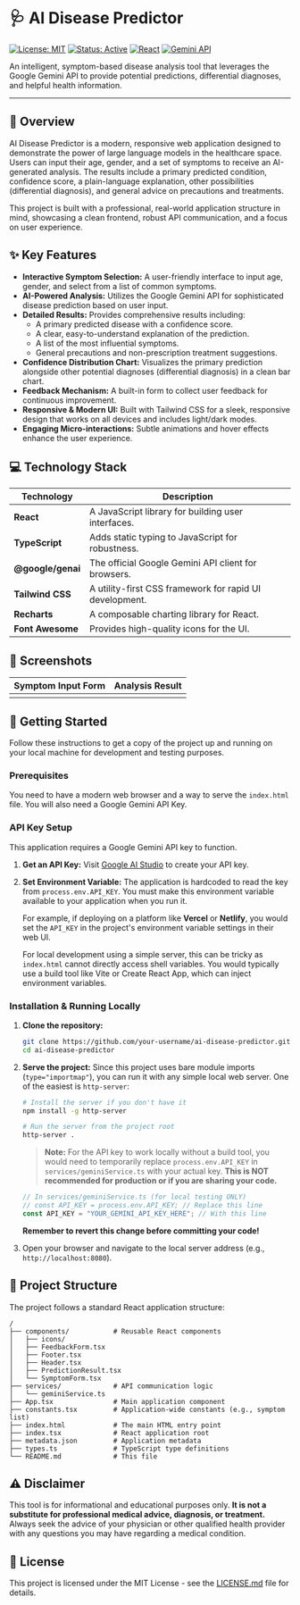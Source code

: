 
# 🩺 AI Disease Predictor

[![License: MIT](https://img.shields.io/badge/License-MIT-blue.svg)](https://opensource.org/licenses/MIT)
[![Status: Active](https://img.shields.io/badge/status-active-success.svg)]()
[![React](https://img.shields.io/badge/React-19-blue?logo=react)](https://react.dev/)
[![Gemini API](https://img.shields.io/badge/Gemini_API-v1-orange?logo=google-cloud)](https://ai.google.dev/)

An intelligent, symptom-based disease analysis tool that leverages the Google Gemini API to provide potential predictions, differential diagnoses, and helpful health information.

---

## 🌟 Overview

AI Disease Predictor is a modern, responsive web application designed to demonstrate the power of large language models in the healthcare space. Users can input their age, gender, and a set of symptoms to receive an AI-generated analysis. The results include a primary predicted condition, confidence score, a plain-language explanation, other possibilities (differential diagnosis), and general advice on precautions and treatments.

This project is built with a professional, real-world application structure in mind, showcasing a clean frontend, robust API communication, and a focus on user experience.

## ✨ Key Features

-   **Interactive Symptom Selection:** A user-friendly interface to input age, gender, and select from a list of common symptoms.
-   **AI-Powered Analysis:** Utilizes the Google Gemini API for sophisticated disease prediction based on user input.
-   **Detailed Results:** Provides comprehensive results including:
    -   A primary predicted disease with a confidence score.
    -   A clear, easy-to-understand explanation of the prediction.
    -   A list of the most influential symptoms.
    -   General precautions and non-prescription treatment suggestions.
-   **Confidence Distribution Chart:** Visualizes the primary prediction alongside other potential diagnoses (differential diagnosis) in a clean bar chart.
-   **Feedback Mechanism:** A built-in form to collect user feedback for continuous improvement.
-   **Responsive & Modern UI:** Built with Tailwind CSS for a sleek, responsive design that works on all devices and includes light/dark modes.
-   **Engaging Micro-interactions:** Subtle animations and hover effects enhance the user experience.

## 💻 Technology Stack

| Technology        | Description                                      |
| ----------------- | ------------------------------------------------ |
| **React**         | A JavaScript library for building user interfaces. |
| **TypeScript**    | Adds static typing to JavaScript for robustness. |
| **@google/genai** | The official Google Gemini API client for browsers.    |
| **Tailwind CSS**  | A utility-first CSS framework for rapid UI development. |
| **Recharts**      | A composable charting library for React.         |
| **Font Awesome**  | Provides high-quality icons for the UI.          |

## 📸 Screenshots

| Symptom Input Form                                       | Analysis Result                                              |
| -------------------------------------------------------- | ------------------------------------------------------------ |
|  |  |

## 🚀 Getting Started

Follow these instructions to get a copy of the project up and running on your local machine for development and testing purposes.

### Prerequisites

You need to have a modern web browser and a way to serve the `index.html` file. You will also need a Google Gemini API Key.

### API Key Setup

This application requires a Google Gemini API key to function.

1.  **Get an API Key:** Visit [Google AI Studio](https://aistudio.google.com/app/apikey) to create your API key.
2.  **Set Environment Variable:** The application is hardcoded to read the key from `process.env.API_KEY`. You must make this environment variable available to your application when you run it.

    For example, if deploying on a platform like **Vercel** or **Netlify**, you would set the `API_KEY` in the project's environment variable settings in their web UI.

    For local development using a simple server, this can be tricky as `index.html` cannot directly access shell variables. You would typically use a build tool like Vite or Create React App, which can inject environment variables.

### Installation & Running Locally

1.  **Clone the repository:**
    ```bash
    git clone https://github.com/your-username/ai-disease-predictor.git
    cd ai-disease-predictor
    ```

2.  **Serve the project:**
    Since this project uses bare module imports (`type="importmap"`), you can run it with any simple local web server. One of the easiest is `http-server`:
    ```bash
    # Install the server if you don't have it
    npm install -g http-server

    # Run the server from the project root
    http-server .
    ```
    > **Note:** For the API key to work locally without a build tool, you would need to temporarily replace `process.env.API_KEY` in `services/geminiService.ts` with your actual key. **This is NOT recommended for production or if you are sharing your code.**

    ```javascript
    // In services/geminiService.ts (for local testing ONLY)
    // const API_KEY = process.env.API_KEY; // Replace this line
    const API_KEY = "YOUR_GEMINI_API_KEY_HERE"; // With this line
    ```
    **Remember to revert this change before committing your code!**

3.  Open your browser and navigate to the local server address (e.g., `http://localhost:8080`).

## 📁 Project Structure

The project follows a standard React application structure:

```
/
├── components/           # Reusable React components
│   ├── icons/
│   ├── FeedbackForm.tsx
│   ├── Footer.tsx
│   ├── Header.tsx
│   ├── PredictionResult.tsx
│   └── SymptomForm.tsx
├── services/             # API communication logic
│   └── geminiService.ts
├── App.tsx               # Main application component
├── constants.tsx         # Application-wide constants (e.g., symptom list)
├── index.html            # The main HTML entry point
├── index.tsx             # React application root
├── metadata.json         # Application metadata
├── types.ts              # TypeScript type definitions
└── README.md             # This file
```

## ⚠️ Disclaimer

This tool is for informational and educational purposes only. **It is not a substitute for professional medical advice, diagnosis, or treatment.** Always seek the advice of your physician or other qualified health provider with any questions you may have regarding a medical condition.

## 📄 License

This project is licensed under the MIT License - see the [LICENSE.md](LICENSE.md) file for details.
